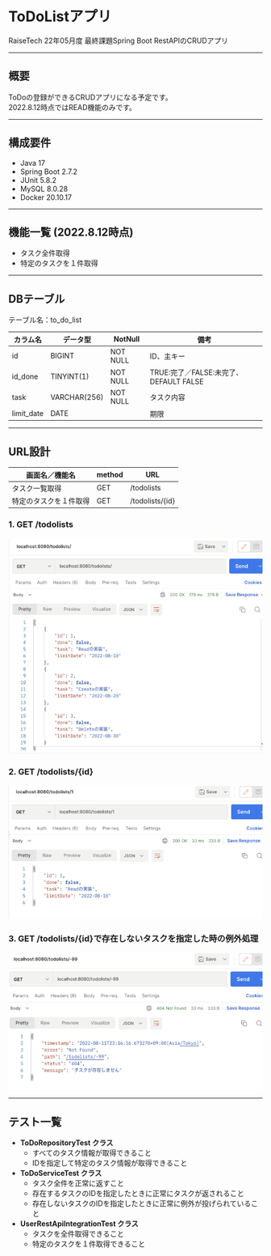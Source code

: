 # ToDoListアプリ
RaiseTech 22年05月度 最終課題Spring Boot RestAPIのCRUDアプリ

---
## 概要
ToDoの登録ができるCRUDアプリになる予定です。</br>
2022.8.12時点ではREAD機能のみです。

---
## 構成要件
* Java 17
* Spring Boot 2.7.2
* JUnit 5.8.2
* MySQL 8.0.28
* Docker 20.10.17

---
## 機能一覧  (2022.8.12時点)
* タスク全件取得
* 特定のタスクを１件取得
<!-- 
* 新規登録
* 編集
* 削除
* 未完了⇄完了の切替
-->
---

## DBテーブル
テーブル名：to_do_list  

| カラム名 | データ型 | NotNull | 備考 |
| ------------ | ------------- | ------------- | ------------- | 
| id | BIGINT | NOT NULL | ID、主キー |
| id_done | TINYINT(1) | NOT NULL | TRUE:完了／FALSE:未完了、DEFAULT FALSE |
| task | VARCHAR(256)  | NOT NULL | タスク内容 |
| limit_date | DATE |  | 期限 |

---

## URL設計
| 画面名／機能名     | method | URL          | 
|-------------| ------------ |-----------------| 
| タスク一覧取得     | GET | /todolists      |
| 特定のタスクを１件取得 | GET | /todolists/{id} |

### 1. GET /todolists</br>
![タスク一覧取得した時のJSON結果](images/01GetAllTask.png)

### 2. GET /todolists/{id}</br>
![特定のタスクを１件取得した時のJSON結果](images/02GetFindById.png)

### 3. GET /todolists/{id}で存在しないタスクを指定した時の例外処理</br>
![存在しないタスクを指定した時のJSON結果](images/03GetFindByIdException.png)

---

## テスト一覧
- **ToDoRepositoryTest クラス**
  - すべてのタスク情報が取得できること
  - IDを指定して特定のタスク情報が取得できること
- **ToDoServiceTest クラス**
  - タスク全件を正常に返すこと
  - 存在するタスクのIDを指定したときに正常にタスクが返されること
  - 存在しないタスクのIDを指定したときに正常に例外が投げられていること
- **UserRestApiIntegrationTest クラス**
  - タスクを全件取得できること
  - 特定のタスクを１件取得できること
